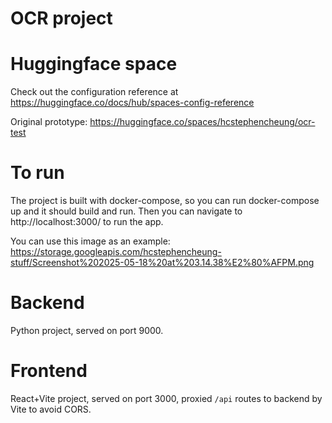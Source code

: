 # OCR project

# Huggingface space
Check out the configuration reference at https://huggingface.co/docs/hub/spaces-config-reference

Original prototype: https://huggingface.co/spaces/hcstephencheung/ocr-test

# To run
The project is built with docker-compose, so you can run docker-compose up and it should build and run.
Then you can navigate to http://localhost:3000/ to run the app.

You can use this image as an example:
https://storage.googleapis.com/hcstephencheung-stuff/Screenshot%202025-05-18%20at%203.14.38%E2%80%AFPM.png

# Backend
Python project, served on port 9000.

# Frontend
React+Vite project, served on port 3000, proxied `/api` routes to backend by Vite to avoid CORS.
